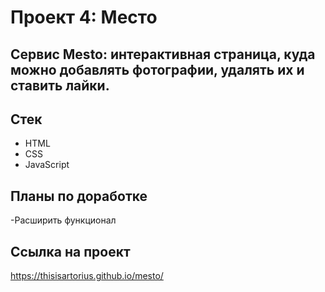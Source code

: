 # Проект 4: Место

## Cервис Mesto: интерактивная страница, куда можно добавлять фотографии, удалять их и ставить лайки.

## Стек

- HTML
- CSS
- JavaScript

## Планы по доработке
-Расширить функционал

## Ссылка на проект

https://thisisartorius.github.io/mesto/
